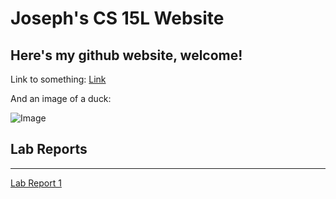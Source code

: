 Joseph's CS 15L Website
========

Here's my github website, welcome!
---------------------------------

Link to something: [Link](https://www.youtube.com/shorts/a8huLUKkZ08)

And an image of a duck:

![Image](https://hips.hearstapps.com/hmg-prod.s3.amazonaws.com/images/how-to-keep-ducks-call-ducks-1615457181.jpg?resize=640:*)


Lab Reports
----
***

[Lab Report 1](https://thejoeship.github.io/-cse15l-lab-reports/lab-report-1-week-2.html)
